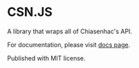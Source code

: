 # CSN.JS
A library that wraps all of Chiasenhac's API.

For documentation, please visit [docs page](https://csnjs.nezukobot.vn/).

Published with MIT license.